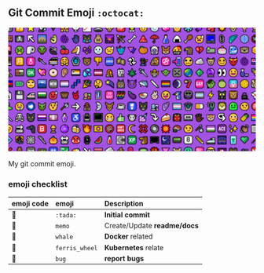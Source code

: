 ## Git Commit Emoji `:octocat:`
![image](https://github.com/user3301/git-commit-emoji/blob/master/asset/image.png)

My git commit emoji.

### emoji checklist

emoji code                              | emoji                   | Description 
:--------                               | :--------                    | :--------
:tada:                                  | `:tada:`                     | **Initial commit**
:memo:                                  | `memo`                       | Create/Update **readme/docs**
:whale:                                 | `whale`                      | **Docker** related
:ferris_wheel:                          | `ferris_wheel`               | **Kubernetes** relate
:bug:                                   | `bug`                        | **report bugs**
 

